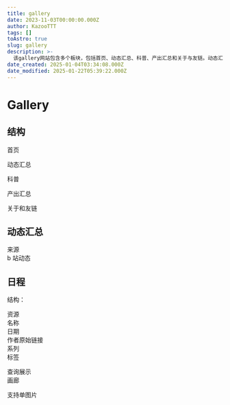 ```yaml
---
title: gallery
date: 2023-11-03T00:00:00.000Z
author: KazooTTT
tags: []
toAstro: true
slug: gallery
description: >-
  该gallery网站包含多个板块，包括首页、动态汇总、科普、产出汇总和关于与友链。动态汇总主要来源于b站动态。日程部分详细列出了资源、名称、日期、作者原始链接、系列和标签等信息，并提供画廊查询展示功能，支持单图片展示。整体结构清晰，内容丰富，适合用户浏览和获取信息。
date_created: 2025-01-04T03:34:08.000Z
date_modified: 2025-01-22T05:39:22.000Z
---
```


# Gallery

## 结构

首页

动态汇总

科普

产出汇总

关于和友链

## 动态汇总

来源  
b 站动态

## 日程

结构：

资源  
名称  
日期  
作者原始链接  
系列  
标签

查询展示  
画廊

支持单图片
